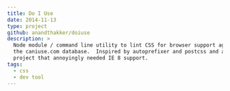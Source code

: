 ```yaml
---
title: Do I Use
date: 2014-11-13
type: project
github: anandthakker/doiuse
description: >
  Node module / command line utility to lint CSS for browser support against 
  the caniuse.com database.  Inspired by autoprefixer and postcss and a website
  project that annoyingly needed IE 8 support.
tags:
  - css
  - dev tool
---
```

